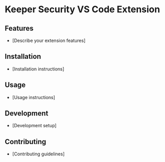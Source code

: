 # Keeper Security VS Code Extension

## Features
- [Describe your extension features]

## Installation
- [Installation instructions]

## Usage
- [Usage instructions]

## Development
- [Development setup]

## Contributing
- [Contributing guidelines]
